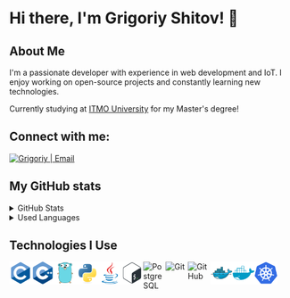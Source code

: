 # Hi there, I'm Grigoriy Shitov! 👋

## About Me
I'm a passionate developer with experience in web development and IoT. I enjoy working on open-source projects and constantly learning new technologies.

Currently studying at [ITMO University][itmo] for my Master's degree!
## Connect with me:

[<img src="https://img.icons8.com/color/48/000000/gmail.png" alt="Grigoriy | Email" width="40px" />][email]


## My GitHub stats
<details>
<summary>GitHub Stats</summary>

![Статистика](https://github-readme-stats.vercel.app/api?username=GrigoriyShitov&show_icons=true&rank_icon=github&theme=radical)

</details>

<details>
<summary>Used Languages</summary>

![Топ языков](https://github-readme-stats.vercel.app/api/top-langs/?username=GrigoriyShitov&layout=compact&size_weight=0.1&theme=radical)

</details>



## Technologies I Use
<img align="left" src="https://raw.githubusercontent.com/devicons/devicon/master/icons/c/c-original.svg" alt="C" width="40" height="40"/>
<img align="left" src="https://raw.githubusercontent.com/devicons/devicon/master/icons/cplusplus/cplusplus-original.svg" alt="C++" width="40" height="40"/>
<img align="left" src="https://raw.githubusercontent.com/devicons/devicon/master/icons/go/go-original.svg" alt="Go" width="40" height="40"/>
<img align="left" src="https://raw.githubusercontent.com/devicons/devicon/master/icons/python/python-original.svg" alt="Python" width="40" height="40"/>
<img align="left" src="https://raw.githubusercontent.com/devicons/devicon/master/icons/java/java-original.svg" alt="Java" width="40" height="40"/>
<img align="left" src="https://raw.githubusercontent.com/devicons/devicon/master/icons/bash/bash-original.svg" alt="Shell" width="40" height="40"/>
<img align="left" src="https://cdn.jsdelivr.net/gh/devicons/devicon/icons/postgresql/postgresql-original-wordmark.svg" alt="PostgreSQL"  width="40px" />

<img align="left" src="https://cdn.jsdelivr.net/gh/devicons/devicon/icons/git/git-original-wordmark.svg" alt="Git" width="40px" />
<img align="left" src="https://cdn.jsdelivr.net/gh/devicons/devicon/icons/github/github-original-wordmark.svg" alt="GitHub" width="40px" />

<img align="left" src="https://raw.githubusercontent.com/devicons/devicon/master/icons/docker/docker-original.svg" alt="Docker" width="40" height="40"/>
<img align="left" src="https://raw.githubusercontent.com/devicons/devicon/master/icons/docker/docker-plain.svg" alt="Docker Compose" width="40" height="40"/>
<img align="left" src="https://raw.githubusercontent.com/devicons/devicon/master/icons/kubernetes/kubernetes-plain.svg" alt="Kubernetes" width="40" height="40"/>



<!-- Links to my pages -->
[email]: mailto:grisha.shitob1@gmail.com
[itmo]: https://itmo.ru